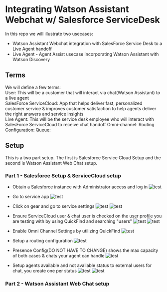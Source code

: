 # Integrating Watson Assistant Webchat w/ Salesforce ServiceDesk 

In this repo we will illustrate two usecases: 
- Watson Assistant Webchat integration with SalesForce Service Desk to a Live Agent handoff 
- Live Agent - Agent Assist usecase incorporating Watson Assistant with Watson Discovery

## Terms

We will define a few terms:<br />
User: This will be a customer that will interact via chat(Watson Assistant) to a live agent<br />
SalesForce ServiceCloud: App that helps deliver fast, personalized customer service & improves customer satisfaction to help agents deliver the right answers and service insights<br />
Live Agent: This will be the service desk employee who will interact with SalesForce ServiceCloud to receive chat handoff
Omni-channel:
Routing Configuration:
Queue:


## Setup
This is a two part setup. The first is Salesforce Service Cloud Setup and the second is Watson Assistant Web Chat setup.

### Part 1 - Salesforce Setup & ServiceCloud setup 

- Obtain a Salesforce instance with Administrator access and log in
![test](https://github.com/bmguillo/WatsonAssistant_Webchat_SalesforceServiceDesk_LiveAgent_AgentAssist/blob/master/img/sflogin.png)


- Go to service app
![test](https://github.com/bmguillo/WatsonAssistant_Webchat_SalesforceServiceDesk_LiveAgent_AgentAssist/blob/master/img/serviceapp.png)


- Click on gear and go to service settings
![test](https://github.com/bmguillo/WatsonAssistant_Webchat_SalesforceServiceDesk_LiveAgent_AgentAssist/blob/master/img/setup.png)
![test](https://github.com/bmguillo/WatsonAssistant_Webchat_SalesforceServiceDesk_LiveAgent_AgentAssist/blob/master/img/SalesForceSysAdminProfile.png)

- Ensure ServiceCloud user & chat user is checked on the user profile you are testing with by using QuickFind and searching "users"
![test](https://github.com/bmguillo/WatsonAssistant_Webchat_SalesforceServiceDesk_LiveAgent_AgentAssist/blob/master/img/quickfindusers.png)
![test](https://github.com/bmguillo/WatsonAssistant_Webchat_SalesforceServiceDesk_LiveAgent_AgentAssist/blob/master/img/SalesForceSysAdminProfile.png)


- Enable Omni Channel Settings by utilizing QuickFind
![test](https://github.com/bmguillo/WatsonAssistant_Webchat_SalesforceServiceDesk_LiveAgent_AgentAssist/blob/master/img/omnichannel.png)


- Setup a routing configuration
![test](https://github.com/bmguillo/WatsonAssistant_Webchat_SalesforceServiceDesk_LiveAgent_AgentAssist/blob/master/img/routingconfiguration.png)


- Presence Config(DO NOT HAVE TO CHANGE) shows the max capacity of both cases & chats your agent can handle
![test](https://github.com/bmguillo/WatsonAssistant_Webchat_SalesforceServiceDesk_LiveAgent_AgentAssist/blob/master/img/presenceconfig.png)

- Setup agents available and not available status to external users for chat, you create one per status
![test](https://github.com/bmguillo/WatsonAssistant_Webchat_SalesforceServiceDesk_LiveAgent_AgentAssist/blob/master/img/presencestatus.png)
![test](https://github.com/bmguillo/WatsonAssistant_Webchat_SalesforceServiceDesk_LiveAgent_AgentAssist/blob/master/img/presencestatus_chat.png)





### Part 2 - Watson Assistant Web Chat setup
